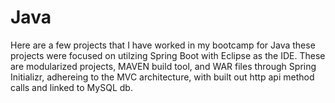 # Java
Here are a few projects that I have worked in my bootcamp for Java these projects were focused on utilzing Spring Boot with Eclipse as the IDE. 
These are modularized projects, MAVEN build tool, and WAR files through Spring Initializr, adhereing to the MVC architecture, with built out http api method calls and linked to MySQL db. 
